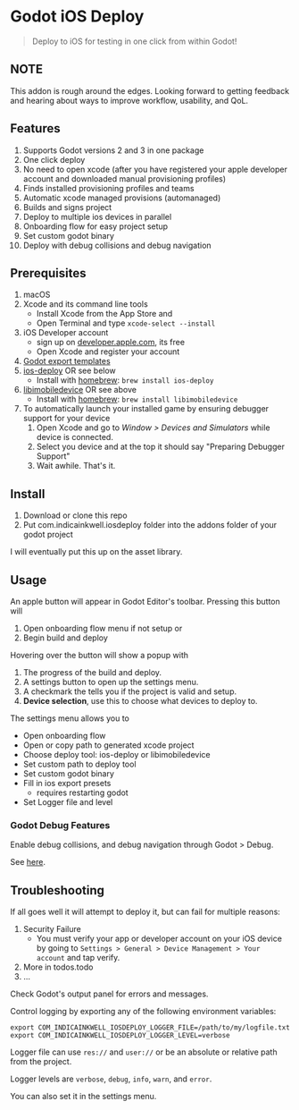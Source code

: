 # Godot iOS Deploy

> Deploy to iOS for testing in one click from within Godot!

## NOTE

This addon is rough around the edges. Looking forward to getting feedback and
hearing about ways to improve workflow, usability, and QoL.

## Features

1. Supports Godot versions 2 and 3 in one package
2. One click deploy
3. No need to open xcode (after you have registered your apple developer account and downloaded manual provisioning profiles)
4. Finds installed provisioning profiles and teams
5. Automatic xcode managed provisions (automanaged)
6. Builds and signs project
7. Deploy to multiple ios devices in parallel
8. Onboarding flow for easy project setup
9. Set custom godot binary
10. Deploy with debug collisions and debug navigation

## Prerequisites

1. macOS
2. Xcode and its command line tools
    - Install Xcode from the App Store and
    - Open Terminal and type `xcode-select --install`
3. iOS Developer account
    - sign up on [developer.apple.com](https://developer.apple.com), its free
    - Open Xcode and register your account
4. [Godot export templates](https://godotengine.org/download)
6. [ios-deploy](https://github.com/ios-control/ios-deploy) OR see below
    - Install with [homebrew](https://brew.sh): `brew install ios-deploy`
7. [libimobiledevice](https://www.libimobiledevice.org) OR see above
    - Install with [homebrew](https://brew.sh): `brew install libimobiledevice`
8. To automatically launch your installed game by ensuring debugger support for
   your device
    1. Open Xcode and go to *Window > Devices and Simulators* while device is
       connected.
    2. Select you device and at the top it should say "Preparing Debugger
       Support"
    3. Wait awhile. That's it.

## Install

1. Download or clone this repo
2. Put com.indicainkwell.iosdeploy folder into the addons folder of your godot
   project

I will eventually put this up on the asset library.

## Usage

An apple button will appear in Godot Editor's toolbar. Pressing this button
will

1. Open onboarding flow menu if not setup or
2. Begin build and deploy

Hovering over the button will show a popup with

1. The progress of the build and deploy.
2. A settings button to open up the settings menu.
3. A checkmark the tells you if the project is valid and setup.
4. **Device selection**, use this to choose what devices to deploy to.

The settings menu allows you to

* Open onboarding flow
* Open or copy path to generated xcode project
* Choose deploy tool: ios-deploy or libimobiledevice
* Set custom path to deploy tool
* Set custom godot binary
* Fill in ios export presets
	- requires restarting godot
* Set Logger file and level

### Godot Debug Features

Enable debug collisions, and debug navigation through Godot > Debug.

See [here](https://docs.godotengine.org/en/3.1/tutorials/debug/overview_of_debugging_tools.html).

## Troubleshooting

If all goes well it will attempt to deploy it, but can fail for multiple reasons:

1. Security Failure
    - You must verify your app or developer account on your iOS device by going
      to `Settings > General > Device Management > Your account` and tap verify.
2. More in todos.todo
3. ...

Check Godot's output panel for errors and messages.

Control logging by exporting any of the following environment variables:

    export COM_INDICAINKWELL_IOSDEPLOY_LOGGER_FILE=/path/to/my/logfile.txt
    export COM_INDICAINKWELL_IOSDEPLOY_LOGGER_LEVEL=verbose

Logger file can use `res://` and `user://` or be an absolute or relative path
from the project.

Logger levels are `verbose`, `debug`, `info`, `warn`, and `error`.

You can also set it in the settings menu.
